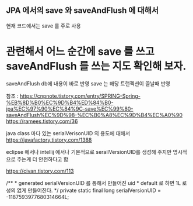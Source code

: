 ## JPA 에서의 save 와 saveAndFlush 에 대해서 

현재 코드에서는 save 를 주로 사용 
# 관련해서 어느 순간에 save 를 쓰고 saveAndFlush 를 쓰는 지도 확인해 보자. 
 saveAndFlush db에 내용이 바로 반영 
 save 는 해당 트랜젝션이 끌날때 반영 

참조 :
https://cnpnote.tistory.com/entry/SPRING-Spring-%EB%8D%B0%EC%9D%B4%ED%84%B0-jpa%EC%97%90%EC%84%9C-save%EC%99%80-saveAndFlush%EC%9D%98-%EC%B0%A8%EC%9D%B4%EC%A0%90
https://ramees.tistory.com/36




java class 마다 있는 serialVerisonUID 의 용도에 대해서 
https://javafactory.tistory.com/1388

eclipse 에서나 intellij 에서나 기본적으로 serailVersionUID를 생성해 주지만 명시적으로  주는게 더 안전하다고 함 

https://civan.tistory.com/113



/**
		 *  generated serialVersionUID 를 통해서 만들어진 uid 
		 *  default 로 하면 1L 로 성의 없게 만들어진다.
		 */
		private static final long serialVersionUID = -1187593977680314664L;